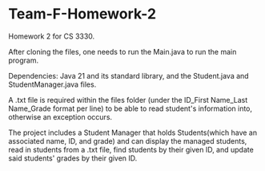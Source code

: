 # Team-F-Homework-2
Homework 2 for CS 3330.  

After cloning the files, one needs to run the Main.java to run the main program. 

Dependencies: Java 21 and its standard library, and the Student.java and StudentManager.java files. 

A .txt file is required within the files folder (under the ID_First Name_Last Name_Grade format per line) to be able to read student's information into, otherwise an exception occurs.

The project includes a Student Manager that holds Students(which have an associated name, ID, and grade) and can display the managed students, read in students from a .txt file, find students by their given ID, and update said students' grades by their given ID.

